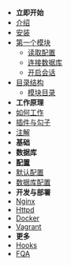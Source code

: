 - **立即开始**
- [介绍](guide/index.md)
- [安装](guide/install.md)
- [第一个模块](guide/start.md)
  - [读取配置](guide/cfg.md)
  - [连接数据库](guide/db.md)
  - [开启会话](guide/session.md)
- [目录结构](guide/structure.md)
  - [模块目录](guide/module.md)
- **工作原理**
- [如何工作](guide/how.md)
- [插件与勾子](guide/plugin.md)
- [注解](guide/annotation.md)
- **基础**
- **数据库**
- **[配置](guide/config/index.md)**
- [默认配置](guide/config/base.md)
- [数据库配置](guide/config/db.md)
- **开发与部署**
- [Nginx](guide/nginx.md)
- [Httpd](guide/httpd.md)
- [Docker](guide/docker.md)
- [Vagrant](guide/vagrant.md)
- **更多**
- [Hooks](hooks.md)
- [FQA](fqa.md)
